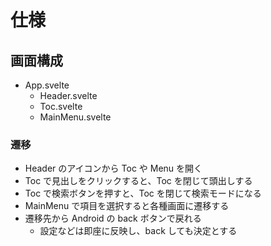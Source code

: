 # 仕様

## 画面構成

- App.svelte
    - Header.svelte
    - Toc.svelte
    - MainMenu.svelte

### 遷移

- Header のアイコンから Toc や Menu を開く
- Toc で見出しをクリックすると、Toc を閉じて頭出しする
- Toc で検索ボタンを押すと、Toc を閉じて検索モードになる
- MainMenu で項目を選択すると各種画面に遷移する
- 遷移先から Android の back ボタンで戻れる
    - 設定などは即座に反映し、back しても決定とする
